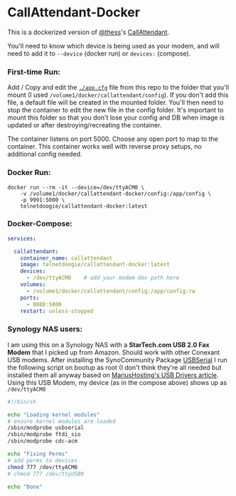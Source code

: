 # **CallAttendant-Docker**

This is a dockerized version of [@thess](https://github.com/thess)'s [CallAttendant](https://github.com/thess/callattendant/).

You'll need to know which device is being used as your modem, and will need to add it to `--device` (docker run) or `devices:` (compose).

### First-time Run:

Add / Copy and edit the [`./app.cfg`](./app.cfg) file from this repo to the folder that you'll mount (I used `/volume1/docker/callattendant/config`).
If you don't add this file, a default file will be created in the mounted folder. You'll then need to stop the container to edit the new file in the config folder. 
It's important to mount this folder so that you don't lose your config and DB when image is updated or after destroying/recreating the container.

The container listens on port 5000. Choose any open port to map to the container. This container works well with reverse proxy setups, no additional config needed.

### Docker Run:

```
docker run --rm -it --device=/dev/ttyACM0 \
    -v /volume1/docker/callattendant-docker/config:/app/config \
    -p 9991:5000 \
    telnetdoogie/callattendant-docker:latest
```

### Docker-Compose:

```yml
services:

  callattendant:
    container_name: callattendant
    image: telnetdoogie/callattendant-docker:latest
    devices:
      - /dev/ttyACM0    # add your modem dev path here
    volumes:
      - /volume1/docker/callattendant/config:/app/config:rw
    ports:
      - 8088:5000
    restart: unless-stopped
```

### Synology NAS users:

I am using this on a Synology NAS with a **StarTech.com USB 2.0 Fax Modem** that I picked up from Amazon. Should work with other Conexant USB modems. After installing the SynoCommunity Package [USBSerial](https://synocommunity.com/package/synokernel-usbserial) I run the following script on bootup as root (I don't think they're all needed but installed them all anyway based on [MariusHosting's USB Drivers article](https://mariushosting.com/synology-how-to-add-usb-support-on-dsm-7/). Using this USB Modem, my device (as in the compose above) shows up as `/dev/ttyACM0`

```bash
#!/bin/sh

echo "Loading kernel modules"
# ensure kernel modules are loaded
/sbin/modprobe usbserial
/sbin/modprobe ftdi_sio
/sbin/modprobe cdc-acm

echo "Fixing Perms"
# add perms to devices
chmod 777 /dev/ttyACM0
# chmod 777 /dev/ttyUSB0

echo "Done"
```
